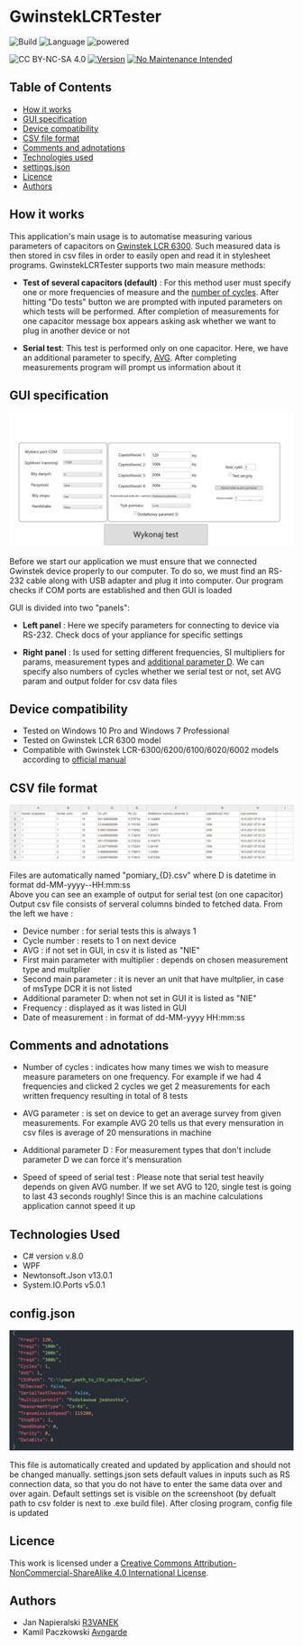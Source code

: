 # GwinstekLCRTester
![Build](https://forthebadge.com/images/badges/built-with-love.svg)
![Language](https://forthebadge.com/images/badges/made-with-c-sharp.svg)
![powered](https://forthebadge.com/images/badges/powered-by-electricity.svg)

![CC BY-NC-SA 4.0](https://img.shields.io/badge/License-CC%20BY--NC--SA%204.0-lightgrey.svg)
[![Version](https://badge.fury.io/gh/tterb%2FHyde.svg)](https://badge.fury.io/gh/tterb%2FHyde)
[![No Maintenance Intended](http://unmaintained.tech/badge.svg)](http://unmaintained.tech/)


## Table of Contents
* [How it works](#How-it-works)
* [GUI specification](#GUI-specification)
* [Device compatibility](#Device-compatibility)
* [CSV file format](#CSV-file-format)
* [Comments and adnotations](#Comments-and-adnotations)
* [Technologies used](#Used-technologies)
* [settings.json](#settingsjson)
* [Licence](#Licence)
* [Authors](#Authors)



## How it works


This application's main usage is to automatise measuring various parameters of capacitors on [Gwinstek LCR 6300](#Device-compatibility). Such measured data is then stored in csv files in order to easily open and read it in stylesheet programs. GwinstekLCRTester supports two main measure methods: 

* **Test of several capacitors (default)** : For this method user must specify one or more frequencies of measure and the [number of cycles](#Comments-and-adnotations). After hitting "Do tests" button we are prompted with inputed parameters on which tests will be performed. After completion of measurements for one capacitor message box appears asking ask whether we want to plug in another device or not

* **Serial test**: This test is performed only on one capacitor. Here, we have an additional parameter to specify, [AVG](#Comments-and-adnotations). After completing measurements program will prompt us information about it




## GUI specification

![GUI](https://github.com/Avngarde/GwinstekLCRTester/blob/main/README_images/GUI.png)



Before we start our application we must ensure that we connected Gwinstek device properly to our computer. To do so, we must find an RS-232 cable along with USB adapter and plug it into computer. Our program checks if COM ports are established and then GUI is loaded

GUI is divided into two "panels":


* **Left panel** : Here we specify parameters for connecting to device via RS-232. Check docs of your appliance for specific settings 

* **Right panel** : Is used for setting different frequencies, SI multipliers for params, measurement types and [additional parameter D](##Comments-and-adnotations). We can specify also numbers of cycles whether we serial test or not, set AVG param and output folder for csv data files


## Device compatibility

- Tested on Windows 10 Pro and Windows 7 Professional
- Tested on Gwinstek LCR 6300 model
- Compatible with Gwinstek LCR-6300/6200/6100/6020/6002 models according to [official manual](https://www.gwinstek.com/en-global/products/downloadSeriesDownNew/10208/754)


## CSV file format

![Example CSV file](https://github.com/Avngarde/GwinstekLCRTester/blob/main/README_images/csv_format.png)

Files are automatically named "pomiary_{D}.csv" where D is datetime in format dd-MM-yyyy--HH:mm:ss  
Above you can see an example of output for serial test (on one capacitor)  
Output csv file consists of serveral columns binded to fetched data. From the left we have :  

* Device number : for serial tests this is always 1
* Cycle number : resets to 1 on next device
* AVG : if not set in GUI, in csv it is listed as "NIE"
* First main parameter with multiplier : depends on chosen measurement type and multplier
* Second main parameter : it is never an unit that have multplier, in case of msType DCR it is not listed
* Additional parameter D: when not set in GUI it is listed as "NIE"
* Frequency : displayed as it was listed in GUI
* Date of measurement : in format of dd-MM-yyyy HH:mm:ss

## Comments and adnotations

- Number of cycles : indicates how many times we wish to measure measure parameters on one frequency. For example if we had 4 frequencies and clicked 2 cycles we get 2 measurements for each written frequency resulting in total of 8 tests

- AVG parameter : is set on device to get an average survey from given measurements. For example AVG 20 tells us that every mensuration in csv files is average of 20 mensurations in machine

- Additional parameter D : For measurement types that don't include parameter D we can force it's mensuration

- Speed of speed of serial test : Please note that serial test heavily depends on given AVG number. If we set AVG to 120, single test is going to last 43 seconds roughly! Since this is an machine calculations application cannot speed it up





## Technologies Used

- C# version v.8.0
- WPF
- Newtonsoft.Json v13.0.1
- System.IO.Ports v5.0.1






## config.json

![defualt settings.json](https://github.com/Avngarde/GwinstekLCRTester/blob/main/README_images/settings.png)

This file is automatically created and updated by application and should not be changed manually. settings.json sets default values in inputs such as RS connection data, so that you do not have to enter the same data over and over again. Default settings set is visible on the screenshoot (by defualt path to csv folder is next to .exe build file). After closing program, config file is updated


## Licence

This work is licensed under a
[Creative Commons Attribution-NonCommercial-ShareAlike 4.0 International License](http://creativecommons.org/licenses/by-nc-sa/4.0/).


## Authors

- Jan Napieralski  [R3VANEK](https://github.com/R3VANEK)
- Kamil Paczkowski  [Avngarde](https://github.com/Avngarde)
